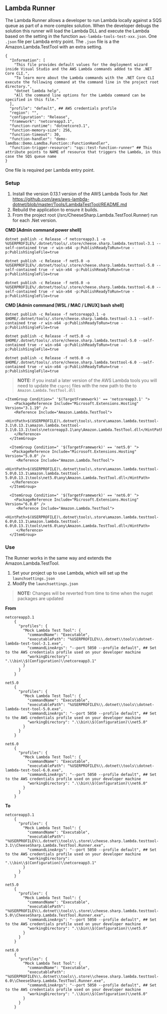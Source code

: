 ## Lambda Runner
The Lambda Runner allows a developer to run Lambda locally against a SQS queue as part of a more complex solution.
When the developer debugs the solution this runner will load the Lambda DLL and execute the Lambda based on the setting in the
function `aws-lambda-tools-test-xxx.json`. One `.json` file per Lambda entry point.
The `.json` file is a the Amazon.Lambda.TestTool with an extra setting.

    {
      "Information": [
        "This file provides default values for the deployment wizard inside Visual Studio and the AWS Lambda commands added to the .NET Core CLI.",
        "To learn more about the Lambda commands with the .NET Core CLI execute the following command at the command line in the project root directory.",
        "dotnet lambda help",
        "All the command line options for the Lambda command can be specified in this file."
      ],
      "profile": "default", ## AWS credentials profile
      "region": "",
      "configuration": "Release",
      "framework": "netcoreapp3.1",
      "function-runtime": "dotnetcore3.1",
      "function-memory-size": 256,
      "function-timeout": 30,
      "function-handler": "demo-lamdba::Demo.Lamdba.Function::FunctionHandler",
      "function-trigger-resource": "sqs::test-function-runner" ## This attribute points to NAME of resource that triggers the Lambda, in this case the SQS queue name 
    }

One file is required per Lambda entry point.

### Setup
1. Install the version 0.13.1 version of the AWS Lambda Tools for .Net https://github.com/aws/aws-lambda-dotnet/blob/master/Tools/LambdaTestTool/README.md 
1. Rebuild the application to ensure it builds.
1. From the project root (/src/CheeseSharp.Lambda.TestTool.Runner) run for each .Net version.

**CMD [Admin command power shell]**
```
dotnet publish -c Release -f netcoreapp3.1 -o %USERPROFILE%/.dotnet/tools/.store/cheese.sharp.lambda.testtool-3.1 --self-contained true -r win-x64 -p:PublishReadyToRun=true -p:PublishSingleFile=true
```
```
dotnet publish -c Release -f net5.0 -o %USERPROFILE%/.dotnet/tools/.store/cheese.sharp.lambda.testtool-5.0 --self-contained true -r win-x64 -p:PublishReadyToRun=true -p:PublishSingleFile=true
```
```
dotnet publish -c Release -f net6.0 -o %USERPROFILE%/.dotnet/tools/.store/cheese.sharp.lambda.testtool-6.0 --self-contained true -r win-x64 -p:PublishReadyToRun=true -p:PublishSingleFile=true
```

**CMD [Admin command [WSL / MAC / LINUX] bash shell]**
```
dotnet publish -c Release -f netcoreapp3.1 -o $HOME/.dotnet/tools/.store/cheese.sharp.lambda.testtool-3.1 --self-contained true -r win-x64 -p:PublishReadyToRun=true -p:PublishSingleFile=true
```
```
dotnet publish -c Release -f net5.0 -o $HOME/.dotnet/tools/.store/cheese.sharp.lambda.testtool-5.0 --self-contained true -r win-x64 -p:PublishReadyToRun=true -p:PublishSingleFile=true
```
```
dotnet publish -c Release -f net6.0 -o $HOME/.dotnet/tools/.store/cheese.sharp.lambda.testtool-6.0 --self-contained true -r win-x64 -p:PublishReadyToRun=true -p:PublishSingleFile=true
```

>**NOTE:** if you install a later version of the AWS Lambda tools you will need to update the ```csproj``` files with the new path to the to ```Amazon.Lambda.TestTool.dll```

```
<ItemGroup Condition=" '$(TargetFramework)' == 'netcoreapp3.1' ">
    <PackageReference Include="Microsoft.Extensions.Hosting" Version="3.1.19" />
    <Reference Include="Amazon.Lambda.TestTool">
      <HintPath>$(USERPROFILE)\.dotnet\tools\.store\amazon.lambda.testtool-3.1\0.13.1\amazon.lambda.testtool-3.1\0.13.1\tools\netcoreapp3.1\any\Amazon.Lambda.TestTool.dll</HintPath>
    </Reference>
  </ItemGroup>
  
  <ItemGroup Condition=" '$(TargetFramework)' == 'net5.0' ">
   <PackageReference Include="Microsoft.Extensions.Hosting" Version="5.0.0" />
	 <Reference Include="Amazon.Lambda.TestTool">
      <HintPath>$(USERPROFILE)\.dotnet\tools\.store\amazon.lambda.testtool-5.0\0.13.1\amazon.lambda.testtool-5.0\0.13.1\tools\net5.0\any\Amazon.Lambda.TestTool.dll</HintPath>
   </Reference>
  </ItemGroup>

  <ItemGroup Condition=" '$(TargetFramework)' == 'net6.0' ">
	<PackageReference Include="Microsoft.Extensions.Hosting" Version="6.0.0" />
	 <Reference Include="Amazon.Lambda.TestTool">
		<HintPath>$(USERPROFILE)\.dotnet\tools\.store\amazon.lambda.testtool-6.0\0.13.1\amazon.lambda.testtool-6.0\0.13.1\tools\net6.0\any\Amazon.Lambda.TestTool.dll</HintPath>
	 </Reference>
  </ItemGroup>
```

### Use
The Runner works in the same way and extends the Amazon.Lambda.TestTool.

1. Set your project up to use Lambda, which will set up the `launchsettings.json`
2. Modify the `launchsettings.json` 

>**NOTE:** Changes will be reverted from time to time when the nuget packages are updated

**From**

    netcoreapp3.1
        {
          "profiles": {
            "Mock Lambda Test Tool": {
              "commandName": "Executable",
              "executablePath": "%USERPROFILE%\\.dotnet\\tools\\dotnet-lambda-test-tool-3.1.exe",
              "commandLineArgs": "--port 5050 --profile default", ## Set to the AWS credentials profile used on your developer machine 
              "workingDirectory": ".\\bin\\$(Configuration)\\netcoreapp3.1"
            }
          }
        }

    net5.0
        {
          "profiles": {
            "Mock Lambda Test Tool": {
              "commandName": "Executable",
              "executablePath": "%USERPROFILE%\\.dotnet\\tools\\dotnet-lambda-test-tool-5.0.exe",
              "commandLineArgs": "--port 5050 --profile default", ## Set to the AWS credentials profile used on your developer machine 
              "workingDirectory": ".\\bin\\$(Configuration)\\net5.0"
            }
          }
        }

    net6.0
        {
          "profiles": {
            "Mock Lambda Test Tool": {
              "commandName": "Executable",
              "executablePath": "%USERPROFILE%\\.dotnet\\tools\\dotnet-lambda-test-tool-6.0.exe",
              "commandLineArgs": "--port 5050 --profile default", ## Set to the AWS credentials profile used on your developer machine 
              "workingDirectory": ".\\bin\\$(Configuration)\\net6.0"
            }
          }
        }


**To**

    netcoreapp3.1
        {
          "profiles": {
            "Mock Lambda Test Tool": {
              "commandName": "Executable",
              "executablePath": "%USERPROFILE%\\.dotnet\\tools\\.store\\cheese.sharp.lambda.testtool-3.1\\CheeseSharp.Lambda.TestTool.Runner.exe",
              "commandLineArgs": "--port 5050 --profile default", ## Set to the AWS credentials profile used on your developer machine 
              "workingDirectory": ".\\bin\\$(Configuration)\\netcoreapp3.1"
            }
          }
        }

    net5.0
        {
          "profiles": {
            "Mock Lambda Test Tool": {
              "commandName": "Executable",
              "executablePath": "%USERPROFILE%\\.dotnet\\tools\\.store\\cheese.sharp.lambda.testtool-5.0\\CheeseSharp.Lambda.TestTool.Runner.exe",
              "commandLineArgs": "--port 5050 --profile default", ## Set to the AWS credentials profile used on your developer machine 
              "workingDirectory": ".\\bin\\$(Configuration)\\net5.0"
            }
          }
        }

    net6.0
        {
          "profiles": {
            "Mock Lambda Test Tool": {
              "commandName": "Executable",
              "executablePath": "%USERPROFILE%\\.dotnet\\tools\\.store\\cheese.sharp.lambda.testtool-6.0\\CheeseSharp.Lambda.TestTool.Runner.exe",
              "commandLineArgs": "--port 5050 --profile default", ## Set to the AWS credentials profile used on your developer machine 
              "workingDirectory": ".\\bin\\$(Configuration)\\net6.0"
            }
          }
        }